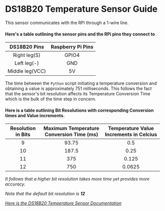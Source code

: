 # DS18B20 Temperature Sensor Guide

This sensor communicates with the RPi through a 1-wire line.

#### Here's a table outlining the sensor pins and the RPi pins they connect to
|   DS18B20 Pins  | Raspberry Pi Pins |
|:---------------:|:-----------------:|
|   Right leg(S)  |       GPIO4       |
|   Left leg(-)   |        GND        |
| Middle leg(VCC) |         5V        |


The time between the `Python` script initiating a temperature conversion and obtaining a value is approximately 751 milliseconds. 
This follows the fact that the sensor's bit resolution affects its Temperature Conversion Time which is the bulk of the time step in concern.

#### Here is a table outlining Bit Resolutions with corresponding Conversion times and Value increments.
| Resolution in Bits | Maximum Temperature Conversion Time (ms) | Temperature Value Increments in Celcius |
|:------------------:|:----------------------------------------:|:---------------------------------------:|
|          9         |                   93.75                  |                   0.5                   |
|         10         |                   187.5                  |                   0.25                  |
|         11         |                    375                   |                  0.125                  |
|         12         |                    750                   |                  0.0625                 |

*It follows that a higher bit resolution takes more time yet provides more accuracy.*

*Note that the default bit resolution is **12***


*[Here is the DS18B20 Temperature Sensor Documentation](https://datasheets.maximintegrated.com/en/ds/DS18B20.pdf)*
